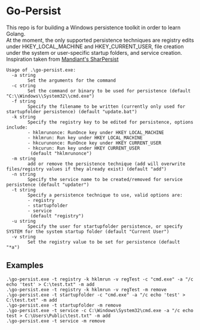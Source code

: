 # Go-Persist

This repo is for building a Windows persistence toolkit in order to learn Golang.   
At the moment, the only supported persistence techniques are registry edits under HKEY_LOCAL_MACHINE and HKEY_CURRENT_USER, file creation under the system or user-specific startup folders, and service creation.    
Inspiration taken from [Mandiant's SharPersist](https://github.com/mandiant/SharPersist)   
  
```
Usage of .\go-persist.exe:
  -a string
        Set the arguments for the command
  -c string
        Set the command or binary to be used for persistence (default "C:\\Windows\\System32\\cmd.exe")
  -f string
        Specify the filename to be written (currently only used for startupfolder persistence) (default "update.bat")
  -k string
        Specify the registry key to be edited for persistence, options include:
        - hklmrunonce: RunOnce key under HKEY LOCAL_MACHINE
        - hklmrun: Run key under HKEY LOCAL_MACHINE
        - hkcurunonce: RunOnce key under HKEY CURRENT_USER
        - hkcurun: Run key under HKEY CURRENT_USER
         (default "hklmrunonce")
  -m string
        add or remove the persistence technique (add will overwrite files/registry values if they already exist) (default "add")
  -n string
        Specify the service name to be created/removed for service persistence (default "updater")
  -t string
        Specify a persistence technique to use, valid options are:
        - registry
        - startupfolder
        - service
         (default "registry")
  -u string
        Specify the user for startupfolder persistence, or specify SYSTEM for the system startup folder (default "Current User")
  -v string
        Set the registry value to be set for persistence (default "*a")
```
   
## Examples  
`.\go-persist.exe -t registry -k hklmrun -v regTest -c "cmd.exe" -a "/c echo 'test' > C:\test.txt" -m add`  
`.\go-persist.exe -t registry -k hklmrun -v regTest -m remove`  
`.\go-persist.exe -t startupfolder -c "cmd.exe" -a "/c echo 'test' > C:\test.txt" -m add`  
`.\go-persist.exe -t startupfolder -m remove`  
`.\go-persist.exe -t service -c C:\Windows\System32\cmd.exe -a "/c echo test > C:\Users\Public\test.txt" -m add`    
`.\go-persist.exe -t service -m remove`   
